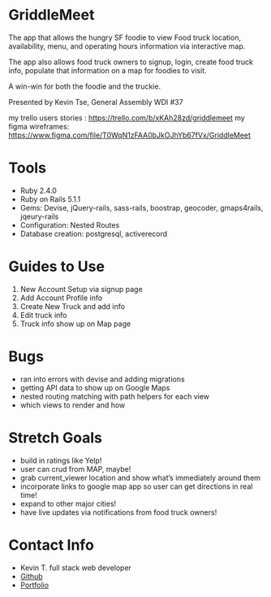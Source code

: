 # GriddleMeet

The app that allows the hungry SF foodie to view Food truck location, availability, menu, and operating hours information via interactive map.

The app also allows food truck owners to signup, login, create food truck info, populate that information on a map for foodies to visit.  

A win-win for both the foodie and the truckie.

Presented by Kevin Tse,
General Assembly WDI #37

my trello users stories : https://trello.com/b/xKAh28zd/griddlemeet
my figma wireframes: https://www.figma.com/file/T0WqN1zFAA0bJkOJhYb67fVx/GriddleMeet

# Tools

* Ruby 2.4.0
* Ruby on Rails 5.1.1
* Gems: Devise, jQuery-rails, sass-rails, boostrap, geocoder, gmaps4rails, jqeury-rails
* Configuration: Nested Routes
* Database creation: postgresql, activerecord

# Guides to Use

1. New Account Setup via signup page
2. Add Account Profile info
3. Create New Truck and add info
4. Edit truck info
6. Truck info show up on Map page


# Bugs

* ran into errors with devise and adding migrations
* getting API data to show up on Google Maps
* nested routing matching with path helpers for each view
* which views to render and how

# Stretch Goals

* build in ratings like Yelp!
* user can crud from MAP, maybe!
* grab current_viewer location and show what’s immediately around them
* incorporate links to google map app so user can get directions in real time!
* expand to other major cities!
* have live updates via notifications from food truck owners!

# Contact Info

* Kevin T. full stack web developer
* [Github](https://github.com/kwadrnt)
* [Portfolio](http://kevinbuilt.com/)
